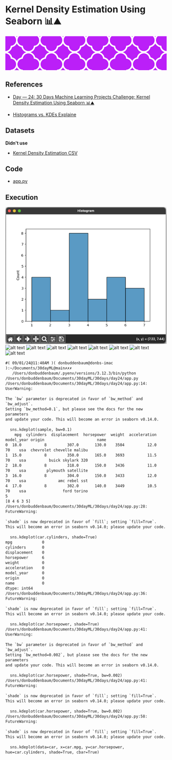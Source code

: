 # Kernel Density Estimation Using Seaborn 📊⛰️

![alt text](image.png)

## References


- [Day — 24: 30 Days Machine Learning Projects Challenge;
Kernel Density Estimation Using Seaborn 📊⛰️](https://medium.com/@iabbasali/day-24-30-days-machine-learning-projects-challenge-8823494d40aa)

- [Histograms vs. KDEs Explaine](https://towardsdatascience.com/histograms-vs-kdes-explained-ed62e7753f12)

## Datasets

**Didn't use**
- [Kernel Density Estimation CSV](https://www.kaggle.com/datasets/stanleychen13123/kernel-density-estimation-csv)   

## Code

- [app.py](https://github.com/donb4iu/30dayML/blob/main/30days/day24/app.py)

## Execution
![alt text](image-1.png)
![alt text](image-2.png)
![alt text](image-3.png)
![alt text](image-4.png)
![alt text](image-5.png)
![alt text](image-6.png)
![alt text](image-7.png)
![alt text](image-8.png)
![alt text](image-9.png)
```
#( 09/01/24@11:40AM )( donbuddenbaum@donbs-imac ):~/Documents/30dayML@main✗✗✗
   /Users/donbuddenbaum/.pyenv/versions/3.12.3/bin/python /Users/donbuddenbaum/Documents/30dayML/30days/day24/app.py
/Users/donbuddenbaum/Documents/30dayML/30days/day24/app.py:14: UserWarning: 

The `bw` parameter is deprecated in favor of `bw_method` and `bw_adjust`.
Setting `bw_method=0.1`, but please see the docs for the new parameters
and update your code. This will become an error in seaborn v0.14.0.

  sns.kdeplot(sample, bw=0.1)
    mpg  cylinders  displacement  horsepower  weight  acceleration  model_year origin                       name
0  18.0          8         307.0       130.0    3504          12.0          70    usa  chevrolet chevelle malibu
1  15.0          8         350.0       165.0    3693          11.5          70    usa          buick skylark 320
2  18.0          8         318.0       150.0    3436          11.0          70    usa         plymouth satellite
3  16.0          8         304.0       150.0    3433          12.0          70    usa              amc rebel sst
4  17.0          8         302.0       140.0    3449          10.5          70    usa                ford torino
5
[8 4 6 3 5]
/Users/donbuddenbaum/Documents/30dayML/30days/day24/app.py:28: FutureWarning: 

`shade` is now deprecated in favor of `fill`; setting `fill=True`.
This will become an error in seaborn v0.14.0; please update your code.

  sns.kdeplot(car.cylinders, shade=True)
mpg             0
cylinders       0
displacement    0
horsepower      6
weight          0
acceleration    0
model_year      0
origin          0
name            0
dtype: int64
/Users/donbuddenbaum/Documents/30dayML/30days/day24/app.py:36: FutureWarning: 

`shade` is now deprecated in favor of `fill`; setting `fill=True`.
This will become an error in seaborn v0.14.0; please update your code.

  sns.kdeplot(car.horsepower, shade=True)
/Users/donbuddenbaum/Documents/30dayML/30days/day24/app.py:41: UserWarning: 

The `bw` parameter is deprecated in favor of `bw_method` and `bw_adjust`.
Setting `bw_method=0.002`, but please see the docs for the new parameters
and update your code. This will become an error in seaborn v0.14.0.

  sns.kdeplot(car.horsepower, shade=True, bw=0.002)
/Users/donbuddenbaum/Documents/30dayML/30days/day24/app.py:41: FutureWarning: 

`shade` is now deprecated in favor of `fill`; setting `fill=True`.
This will become an error in seaborn v0.14.0; please update your code.

  sns.kdeplot(car.horsepower, shade=True, bw=0.002)
/Users/donbuddenbaum/Documents/30dayML/30days/day24/app.py:58: FutureWarning: 

`shade` is now deprecated in favor of `fill`; setting `fill=True`.
This will become an error in seaborn v0.14.0; please update your code.

  sns.kdeplot(data=car, x=car.mpg, y=car.horsepower, hue=car.cylinders, shade=True, cbar=True)
```